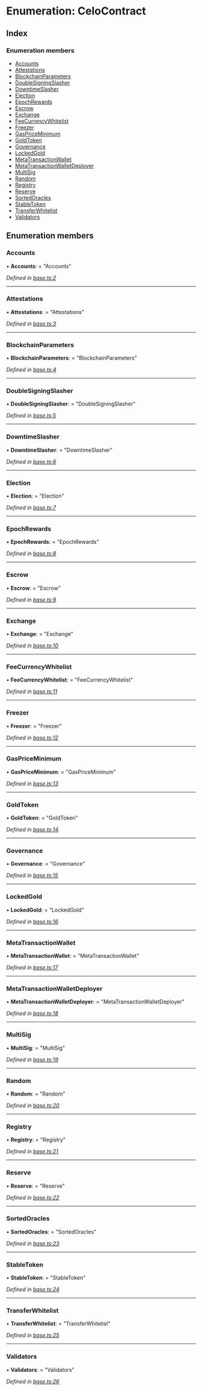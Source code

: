 # Enumeration: CeloContract

## Index

### Enumeration members

* [Accounts](_base_.celocontract.md#accounts)
* [Attestations](_base_.celocontract.md#attestations)
* [BlockchainParameters](_base_.celocontract.md#blockchainparameters)
* [DoubleSigningSlasher](_base_.celocontract.md#doublesigningslasher)
* [DowntimeSlasher](_base_.celocontract.md#downtimeslasher)
* [Election](_base_.celocontract.md#election)
* [EpochRewards](_base_.celocontract.md#epochrewards)
* [Escrow](_base_.celocontract.md#escrow)
* [Exchange](_base_.celocontract.md#exchange)
* [FeeCurrencyWhitelist](_base_.celocontract.md#feecurrencywhitelist)
* [Freezer](_base_.celocontract.md#freezer)
* [GasPriceMinimum](_base_.celocontract.md#gaspriceminimum)
* [GoldToken](_base_.celocontract.md#goldtoken)
* [Governance](_base_.celocontract.md#governance)
* [LockedGold](_base_.celocontract.md#lockedgold)
* [MetaTransactionWallet](_base_.celocontract.md#metatransactionwallet)
* [MetaTransactionWalletDeployer](_base_.celocontract.md#metatransactionwalletdeployer)
* [MultiSig](_base_.celocontract.md#multisig)
* [Random](_base_.celocontract.md#random)
* [Registry](_base_.celocontract.md#registry)
* [Reserve](_base_.celocontract.md#reserve)
* [SortedOracles](_base_.celocontract.md#sortedoracles)
* [StableToken](_base_.celocontract.md#stabletoken)
* [TransferWhitelist](_base_.celocontract.md#transferwhitelist)
* [Validators](_base_.celocontract.md#validators)

## Enumeration members

###  Accounts

• **Accounts**: = "Accounts"

*Defined in [base.ts:2](https://github.com/medhak1/celo-monorepo/blob/master/packages/sdk/contractkit/src/base.ts#L2)*

___

###  Attestations

• **Attestations**: = "Attestations"

*Defined in [base.ts:3](https://github.com/medhak1/celo-monorepo/blob/master/packages/sdk/contractkit/src/base.ts#L3)*

___

###  BlockchainParameters

• **BlockchainParameters**: = "BlockchainParameters"

*Defined in [base.ts:4](https://github.com/medhak1/celo-monorepo/blob/master/packages/sdk/contractkit/src/base.ts#L4)*

___

###  DoubleSigningSlasher

• **DoubleSigningSlasher**: = "DoubleSigningSlasher"

*Defined in [base.ts:5](https://github.com/medhak1/celo-monorepo/blob/master/packages/sdk/contractkit/src/base.ts#L5)*

___

###  DowntimeSlasher

• **DowntimeSlasher**: = "DowntimeSlasher"

*Defined in [base.ts:6](https://github.com/medhak1/celo-monorepo/blob/master/packages/sdk/contractkit/src/base.ts#L6)*

___

###  Election

• **Election**: = "Election"

*Defined in [base.ts:7](https://github.com/medhak1/celo-monorepo/blob/master/packages/sdk/contractkit/src/base.ts#L7)*

___

###  EpochRewards

• **EpochRewards**: = "EpochRewards"

*Defined in [base.ts:8](https://github.com/medhak1/celo-monorepo/blob/master/packages/sdk/contractkit/src/base.ts#L8)*

___

###  Escrow

• **Escrow**: = "Escrow"

*Defined in [base.ts:9](https://github.com/medhak1/celo-monorepo/blob/master/packages/sdk/contractkit/src/base.ts#L9)*

___

###  Exchange

• **Exchange**: = "Exchange"

*Defined in [base.ts:10](https://github.com/medhak1/celo-monorepo/blob/master/packages/sdk/contractkit/src/base.ts#L10)*

___

###  FeeCurrencyWhitelist

• **FeeCurrencyWhitelist**: = "FeeCurrencyWhitelist"

*Defined in [base.ts:11](https://github.com/medhak1/celo-monorepo/blob/master/packages/sdk/contractkit/src/base.ts#L11)*

___

###  Freezer

• **Freezer**: = "Freezer"

*Defined in [base.ts:12](https://github.com/medhak1/celo-monorepo/blob/master/packages/sdk/contractkit/src/base.ts#L12)*

___

###  GasPriceMinimum

• **GasPriceMinimum**: = "GasPriceMinimum"

*Defined in [base.ts:13](https://github.com/medhak1/celo-monorepo/blob/master/packages/sdk/contractkit/src/base.ts#L13)*

___

###  GoldToken

• **GoldToken**: = "GoldToken"

*Defined in [base.ts:14](https://github.com/medhak1/celo-monorepo/blob/master/packages/sdk/contractkit/src/base.ts#L14)*

___

###  Governance

• **Governance**: = "Governance"

*Defined in [base.ts:15](https://github.com/medhak1/celo-monorepo/blob/master/packages/sdk/contractkit/src/base.ts#L15)*

___

###  LockedGold

• **LockedGold**: = "LockedGold"

*Defined in [base.ts:16](https://github.com/medhak1/celo-monorepo/blob/master/packages/sdk/contractkit/src/base.ts#L16)*

___

###  MetaTransactionWallet

• **MetaTransactionWallet**: = "MetaTransactionWallet"

*Defined in [base.ts:17](https://github.com/medhak1/celo-monorepo/blob/master/packages/sdk/contractkit/src/base.ts#L17)*

___

###  MetaTransactionWalletDeployer

• **MetaTransactionWalletDeployer**: = "MetaTransactionWalletDeployer"

*Defined in [base.ts:18](https://github.com/medhak1/celo-monorepo/blob/master/packages/sdk/contractkit/src/base.ts#L18)*

___

###  MultiSig

• **MultiSig**: = "MultiSig"

*Defined in [base.ts:19](https://github.com/medhak1/celo-monorepo/blob/master/packages/sdk/contractkit/src/base.ts#L19)*

___

###  Random

• **Random**: = "Random"

*Defined in [base.ts:20](https://github.com/medhak1/celo-monorepo/blob/master/packages/sdk/contractkit/src/base.ts#L20)*

___

###  Registry

• **Registry**: = "Registry"

*Defined in [base.ts:21](https://github.com/medhak1/celo-monorepo/blob/master/packages/sdk/contractkit/src/base.ts#L21)*

___

###  Reserve

• **Reserve**: = "Reserve"

*Defined in [base.ts:22](https://github.com/medhak1/celo-monorepo/blob/master/packages/sdk/contractkit/src/base.ts#L22)*

___

###  SortedOracles

• **SortedOracles**: = "SortedOracles"

*Defined in [base.ts:23](https://github.com/medhak1/celo-monorepo/blob/master/packages/sdk/contractkit/src/base.ts#L23)*

___

###  StableToken

• **StableToken**: = "StableToken"

*Defined in [base.ts:24](https://github.com/medhak1/celo-monorepo/blob/master/packages/sdk/contractkit/src/base.ts#L24)*

___

###  TransferWhitelist

• **TransferWhitelist**: = "TransferWhitelist"

*Defined in [base.ts:25](https://github.com/medhak1/celo-monorepo/blob/master/packages/sdk/contractkit/src/base.ts#L25)*

___

###  Validators

• **Validators**: = "Validators"

*Defined in [base.ts:26](https://github.com/medhak1/celo-monorepo/blob/master/packages/sdk/contractkit/src/base.ts#L26)*
